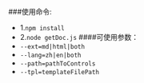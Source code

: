 ###使用命令:
* 1.`npm install`
* 2.`node getDoc.js`
####可使用参数：
*	`--ext=md|html|both`
*	`--lang=zh|en|both`
*	`--path=pathToControls`
*	`--tpl=templateFilePath`
